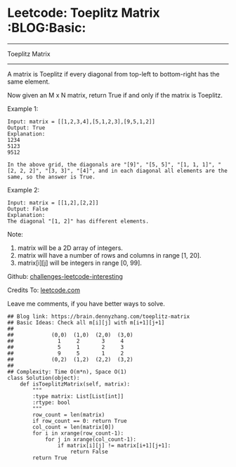# Leetcode: Toeplitz Matrix     :BLOG:Basic:


---

Toeplitz Matrix  

---

A matrix is Toeplitz if every diagonal from top-left to bottom-right has the same element.  

Now given an M x N matrix, return True if and only if the matrix is Toeplitz.  

Example 1:  

    Input: matrix = [[1,2,3,4],[5,1,2,3],[9,5,1,2]]
    Output: True
    Explanation:
    1234
    5123
    9512
    
    In the above grid, the diagonals are "[9]", "[5, 5]", "[1, 1, 1]", "[2, 2, 2]", "[3, 3]", "[4]", and in each diagonal all elements are the same, so the answer is True.

Example 2:  

    Input: matrix = [[1,2],[2,2]]
    Output: False
    Explanation:
    The diagonal "[1, 2]" has different elements.

Note:  

1.  matrix will be a 2D array of integers.
2.  matrix will have a number of rows and columns in range [1, 20].
3.  matrix[i][j] will be integers in range [0, 99].

Github: [challenges-leetcode-interesting](https://github.com/DennyZhang/challenges-leetcode-interesting/tree/master/toeplitz-matrix)  

Credits To: [leetcode.com](https://leetcode.com/problems/toeplitz-matrix/description/)  

Leave me comments, if you have better ways to solve.  

    ## Blog link: https://brain.dennyzhang.com/toeplitz-matrix
    ## Basic Ideas: Check all m[i][j] with m[i+1][j+1]
    ##
    ##            (0,0)  (1,0)  (2,0)  (3,0)
    ##              1     2       3     4
    ##              5     1       2     3
    ##              9     5       1     2
    ##            (0,2)  (1,2)  (2,2)  (3,2)
    ##
    ## Complexity: Time O(m*n), Space O(1)
    class Solution(object):
        def isToeplitzMatrix(self, matrix):
            """
            :type matrix: List[List[int]]
            :rtype: bool
            """
            row_count = len(matrix)
            if row_count == 0: return True
            col_count = len(matrix[0])
            for i in xrange(row_count-1):
                for j in xrange(col_count-1):
                    if matrix[i][j] != matrix[i+1][j+1]:
                        return False
            return True